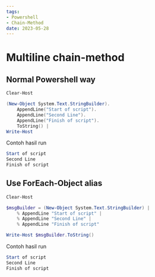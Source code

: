 ```yaml
---
tags:
- Powershell
- Chain-Method
date: 2023-05-28
---
```


# Multiline chain-method

## Normal Powershell way

```powershell
Clear-Host

(New-Object System.Text.StringBuilder).
    AppendLine("Start of script").
    AppendLine("Second Line").
    AppendLine("Finish of script").
    ToString() |
Write-Host
```

Contoh hasil run

```powershell
Start of script
Second Line
Finish of script
```



## Use ForEach-Object alias

```powershell
Clear-Host

$msgBuilder = (New-Object System.Text.StringBuilder) |
    % AppendLine "Start of script" |
    % AppendLine "Second Line" |
    % AppendLine "Finish of script"

Write-Host $msgBuilder.ToString()
```

Contoh hasil run

```powershell
Start of script
Second Line
Finish of script
```
